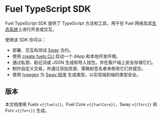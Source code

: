 <script setup>
  import { data } from './versions.data'
  const { forc, fuels, fuelCore } = data
  const url = `https://docs.fueldev.xyz/docs/forc/`
  const logoSrc = './fuel-logo.png'
</script>

# Fuel TypeScript SDK

Fuel TypeScript SDK 提供了 TypeScript 方法和工具，用于在 Fuel 网络及其[生态系统](https://docs.fueldev.xyz/docs/intro/what-is-fuel/)上进行开发或交互。

使用该 SDK 你可以：

- 部署、交互和测试 [Sway](https://docs.fueldev.xyz/docs/sway/) 合约。
- 使用 [create fuels CLI](https://docs.fueldev.xyz/docs/fuels-ts/creating-a-fuel-dapp/) 启动一个 dApp 和本地开发环境。
- 通过私钥、助记词或 JSON 生成和导入钱包，并在客户端上安全存储它们。
- 制作自定义交易，并通过添加资源、策略和签名者来修改它们并提交。
- 使用 [typegen](https://docs.fueldev.xyz/docs/fuels-ts/fuels-cli/abi-typegen/) 为 [Sway 程序](https://docs.fueldev.xyz/docs/sway/sway-program-types/) 生成类型，以实现端到端的类型安全。

## 版本

本文档使用 Fuels `v{{fuels}}`，Fuel Core `v{{fuelCore}}`，Sway `v{{forc}}` 和 Forc `v{{forc}}` 生成。